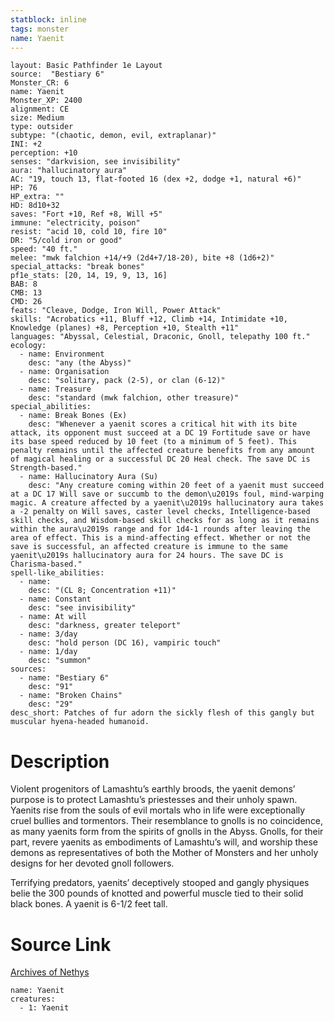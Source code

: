 ```yaml
---
statblock: inline
tags: monster
name: Yaenit
---
```

```statblock
layout: Basic Pathfinder 1e Layout
source:  "Bestiary 6"
Monster_CR: 6
name: Yaenit
Monster_XP: 2400
alignment: CE
size: Medium
type: outsider
subtype: "(chaotic, demon, evil, extraplanar)"
INI: +2
perception: +10
senses: "darkvision, see invisibility"
aura: "hallucinatory aura"
AC: "19, touch 13, flat-footed 16 (dex +2, dodge +1, natural +6)"
HP: 76
HP_extra: ""
HD: 8d10+32
saves: "Fort +10, Ref +8, Will +5"
immune: "electricity, poison"
resist: "acid 10, cold 10, fire 10"
DR: "5/cold iron or good"
speed: "40 ft."
melee: "mwk falchion +14/+9 (2d4+7/18-20), bite +8 (1d6+2)"
special_attacks: "break bones"
pf1e_stats: [20, 14, 19, 9, 13, 16]
BAB: 8
CMB: 13
CMD: 26
feats: "Cleave, Dodge, Iron Will, Power Attack"
skills: "Acrobatics +11, Bluff +12, Climb +14, Intimidate +10, Knowledge (planes) +8, Perception +10, Stealth +11"
languages: "Abyssal, Celestial, Draconic, Gnoll, telepathy 100 ft."
ecology:
  - name: Environment
    desc: "any (the Abyss)"
  - name: Organisation
    desc: "solitary, pack (2-5), or clan (6-12)"
  - name: Treasure
    desc: "standard (mwk falchion, other treasure)"
special_abilities:
  - name: Break Bones (Ex)
    desc: "Whenever a yaenit scores a critical hit with its bite attack, its opponent must succeed at a DC 19 Fortitude save or have its base speed reduced by 10 feet (to a minimum of 5 feet). This penalty remains until the affected creature benefits from any amount of magical healing or a successful DC 20 Heal check. The save DC is Strength-based."
  - name: Hallucinatory Aura (Su)
    desc: "Any creature coming within 20 feet of a yaenit must succeed at a DC 17 Will save or succumb to the demon\u2019s foul, mind-warping magic. A creature affected by a yaenit\u2019s hallucinatory aura takes a -2 penalty on Will saves, caster level checks, Intelligence-based skill checks, and Wisdom-based skill checks for as long as it remains within the aura\u2019s range and for 1d4-1 rounds after leaving the area of effect. This is a mind-affecting effect. Whether or not the save is successful, an affected creature is immune to the same yaenit\u2019s hallucinatory aura for 24 hours. The save DC is Charisma-based."
spell-like_abilities:
  - name:
    desc: "(CL 8; Concentration +11)"
  - name: Constant
    desc: "see invisibility"
  - name: At will
    desc: "darkness, greater teleport"
  - name: 3/day
    desc: "hold person (DC 16), vampiric touch"
  - name: 1/day
    desc: "summon"
sources:
  - name: "Bestiary 6"
    desc: "91"
  - name: "Broken Chains"
    desc: "29"
desc_short: Patches of fur adorn the sickly flesh of this gangly but muscular hyena-headed humanoid.
```
# Description
Violent progenitors of Lamashtu’s earthly broods, the yaenit demons’ purpose is to protect Lamashtu’s priestesses and their unholy spawn. Yaenits rise from the souls of evil mortals who in life were exceptionally cruel bullies and tormentors. Their resemblance to gnolls is no coincidence, as many yaenits form from the spirits of gnolls in the Abyss. Gnolls, for their part, revere yaenits as embodiments of Lamashtu’s will, and worship these demons as representatives of both the Mother of Monsters and her unholy designs for her devoted gnoll followers. 

Terrifying predators, yaenits’ deceptively stooped and gangly physiques belie the 300 pounds of knotted and powerful muscle tied to their solid black bones. A yaenit is 6-1/2 feet tall.
# Source Link
[Archives of Nethys](https://aonprd.com/MonsterDisplay.aspx?ItemName=Yaenit)
```encounter-table
name: Yaenit
creatures:
  - 1: Yaenit
```
